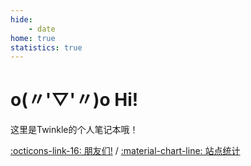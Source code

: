 ```yaml
---
hide:
    - date
home: true
statistics: true
---
```


# o(〃'▽'〃)o Hi!

这里是Twinkle的个人笔记本哦！  

[:octicons-link-16: 朋友们!](links/) / 
[:material-chart-line: 站点统计](javascript:toggle_statistics();)

<div id="statistics" markdown="1" class="card" style="width: 27em; border-color: transparent; opacity: 0; font-size: 75%">
<div style="padding-left: 1em;" markdown="1">
页面总数：{{pages}}  
总字数：{{words}}  
代码块行数：{{codes}}  
网站运行时间：<span id="web-time"></span>
</div>
</div>

<script>
function updateTime() {
    var date = new Date();
    var now = date.getTime();
    var startDate = new Date("2024/06/03 09:10:00");
    var start = startDate.getTime();
    var diff = now - start;
    var y, d, h, m;
    y = Math.floor(diff / (365 * 24 * 3600 * 1000));
    diff -= y * 365 * 24 * 3600 * 1000;
    d = Math.floor(diff / (24 * 3600 * 1000));
    h = Math.floor(diff / (3600 * 1000) % 24);
    m = Math.floor(diff / (60 * 1000) % 60);
    if (y == 0) {
        document.getElementById("web-time").innerHTML = d + "<span class=\"heti-spacing\"> </span>天<span class=\"heti-spacing\"> </span>" + h + "<span class=\"heti-spacing\"> </span>小时<span class=\"heti-spacing\"> </span>" + m + "<span class=\"heti-spacing\"> </span>分钟";
    } else {
        document.getElementById("web-time").innerHTML = y + "<span class=\"heti-spacing\"> </span>年<span class=\"heti-spacing\"> </span>" + d + "<span class=\"heti-spacing\"> </span>天<span class=\"heti-spacing\"> </span>" + h + "<span class=\"heti-spacing\"> </span>小时<span class=\"heti-spacing\"> </span>" + m + "<span class=\"heti-spacing\"> </span>分钟";
    }
    setTimeout(updateTime, 1000 * 60);
}
updateTime();
function toggle_statistics() {
    var statistics = document.getElementById("statistics");
    if (statistics.style.opacity == 0) {
        statistics.style.opacity = 1;
    } else {
        statistics.style.opacity = 0;
    }
}
</script>

